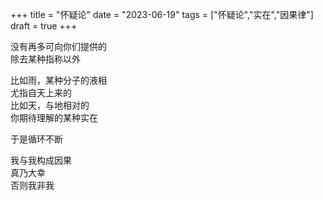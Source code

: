 +++
title = "怀疑论"
date = "2023-06-19"
tags = ["怀疑论","实在","因果律"]
draft = true
+++

没有再多可向你们提供的<br>
除去某种指称以外<br>

比如雨，某种分子的液相<br>
尤指自天上来的<br>
比如天，与地相对的<br>
你期待理解的某种实在<br>

于是循环不断<br>

我与我构成因果<br>
真乃大幸<br>
否则我非我<br>

